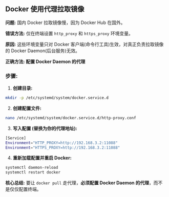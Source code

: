 ## Docker 使用代理拉取镜像

**问题:** 国内 Docker 拉取镜像慢，因为 Docker Hub 在国外。

**错误方法:**
仅在终端设置 `http_proxy` 和 `https_proxy` 环境变量。

**原因:** 这些环境变量只对 Docker 客户端(命令行工具)生效，对真正负责拉取镜像的 Docker Daemon(后台服务)无效。

**正确方法: 配置 Docker Daemon 的代理**

### 步骤:

1. **创建目录:**

```bash
mkdir -p /etc/systemd/system/docker.service.d
```

2. **创建配置文件:**

```bash
nano /etc/systemd/system/docker.service.d/http-proxy.conf
```

3. **写入配置 (替换为你的代理地址):**

```bash
[Service]
Environment="HTTP_PROXY=http://192.168.3.2:11088"
Environment="HTTPS_PROXY=http://192.168.3.2:11088"
```

4. **重新加载配置并重启 Docker:**

```bash
systemctl daemon-reload
systemctl restart docker
```

**核心总结:** 要让 `docker pull` 走代理，**必须配置 Docker Daemon 的代理**，而不是仅仅配置终端。
